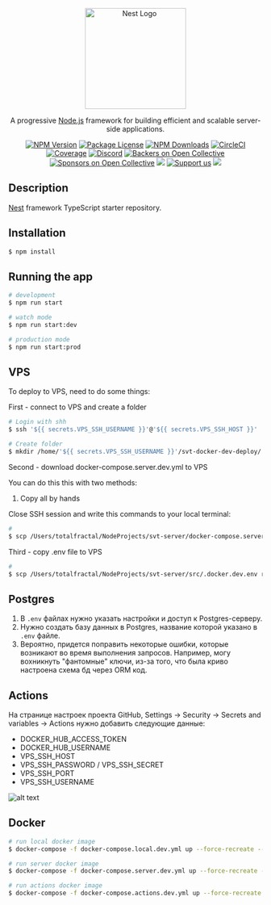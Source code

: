 <p align="center">
  <a href="http://nestjs.com/" target="blank"><img src="https://nestjs.com/img/logo-small.svg" width="200" alt="Nest Logo" /></a>
</p>

[circleci-image]: https://img.shields.io/circleci/build/github/nestjs/nest/master?token=abc123def456
[circleci-url]: https://circleci.com/gh/nestjs/nest

  <p align="center">A progressive <a href="http://nodejs.org" target="_blank">Node.js</a> framework for building efficient and scalable server-side applications.</p>
    <p align="center">
<a href="https://www.npmjs.com/~nestjscore" target="_blank"><img src="https://img.shields.io/npm/v/@nestjs/core.svg" alt="NPM Version" /></a>
<a href="https://www.npmjs.com/~nestjscore" target="_blank"><img src="https://img.shields.io/npm/l/@nestjs/core.svg" alt="Package License" /></a>
<a href="https://www.npmjs.com/~nestjscore" target="_blank"><img src="https://img.shields.io/npm/dm/@nestjs/common.svg" alt="NPM Downloads" /></a>
<a href="https://circleci.com/gh/nestjs/nest" target="_blank"><img src="https://img.shields.io/circleci/build/github/nestjs/nest/master" alt="CircleCI" /></a>
<a href="https://coveralls.io/github/nestjs/nest?branch=master" target="_blank"><img src="https://coveralls.io/repos/github/nestjs/nest/badge.svg?branch=master#9" alt="Coverage" /></a>
<a href="https://discord.gg/G7Qnnhy" target="_blank"><img src="https://img.shields.io/badge/discord-online-brightgreen.svg" alt="Discord"/></a>
<a href="https://opencollective.com/nest#backer" target="_blank"><img src="https://opencollective.com/nest/backers/badge.svg" alt="Backers on Open Collective" /></a>
<a href="https://opencollective.com/nest#sponsor" target="_blank"><img src="https://opencollective.com/nest/sponsors/badge.svg" alt="Sponsors on Open Collective" /></a>
  <a href="https://paypal.me/kamilmysliwiec" target="_blank"><img src="https://img.shields.io/badge/Donate-PayPal-ff3f59.svg"/></a>
    <a href="https://opencollective.com/nest#sponsor"  target="_blank"><img src="https://img.shields.io/badge/Support%20us-Open%20Collective-41B883.svg" alt="Support us"></a>
  <a href="https://twitter.com/nestframework" target="_blank"><img src="https://img.shields.io/twitter/follow/nestframework.svg?style=social&label=Follow"></a>
</p>
  <!--[![Backers on Open Collective](https://opencollective.com/nest/backers/badge.svg)](https://opencollective.com/nest#backer)
  [![Sponsors on Open Collective](https://opencollective.com/nest/sponsors/badge.svg)](https://opencollective.com/nest#sponsor)-->

## Description

[Nest](https://github.com/nestjs/nest) framework TypeScript starter repository.

## Installation

```bash
$ npm install
```

## Running the app

```bash
# development
$ npm run start

# watch mode
$ npm run start:dev

# production mode
$ npm run start:prod
```



## VPS

To deploy to VPS, need to do some things:

First - connect to VPS and create a folder

```bash
# Login with shh
$ ssh '${{ secrets.VPS_SSH_USERNAME }}'@'${{ secrets.VPS_SSH_HOST }}'

# Create folder
$ mkdir /home/'${{ secrets.VPS_SSH_USERNAME }}'/svt-docker-dev-deploy/
```
Second - download docker-compose.server.dev.yml to VPS

You can do this this with two methods:

1. Copy all by hands

Close SSH session and write this commands to your local terminal:
```bash
# 
$ scp /Users/totalfractal/NodeProjects/svt-server/docker-compose.server.dev.yml root@188.225.47.232:/home/drngk/svt-docker-dev-deploy
```

Third - copy .env file to VPS

```bash
# 
$ scp /Users/totalfractal/NodeProjects/svt-server/src/.docker.dev.env root@188.225.47.232:/home/drngk/svt-docker-dev-deploy/
```





## Postgres

1. В `.env` файлах нужно указать настройки и доступ к Postgres-серверу.
2. Нужно создать базу данных в Postgres, название которой указано в `.env` файле.
3. Вероятно, придется поправить некоторые ошибки, которые возникают во время выполнения запросов. Например, могу  вохникнуть "фантомные" ключи, из-за того, что была криво настроена схема бд через ORM код.

## Actions

На странице настроек проекта GitHub, 
Settings -> Security -> Secrets and variables -> Actions 
нужно добавить следующие данные:
- DOCKER_HUB_ACCESS_TOKEN
- DOCKER_HUB_USERNAME
- VPS_SSH_HOST
- VPS_SSH_PASSWORD / VPS_SSH_SECRET
- VPS_SSH_PORT
- VPS_SSH_USERNAME

![alt text](image.png)

## Docker

```bash
# run local docker image
$ docker-compose -f docker-compose.local.dev.yml up --force-recreate --build --no-deps -d

# run server docker image
$ docker-compose -f docker-compose.server.dev.yml up --force-recreate --build --no-deps -d

# run actions docker image
$ docker-compose -f docker-compose.actions.dev.yml up --force-recreate --build --no-deps -d
```